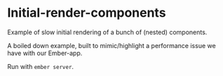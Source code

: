 # Initial-render-components

Example of slow initial rendering of a bunch of (nested) components.

A boiled down example, built to mimic/highlight a performance issue we have with our Ember-app.

Run with `ember server`.
